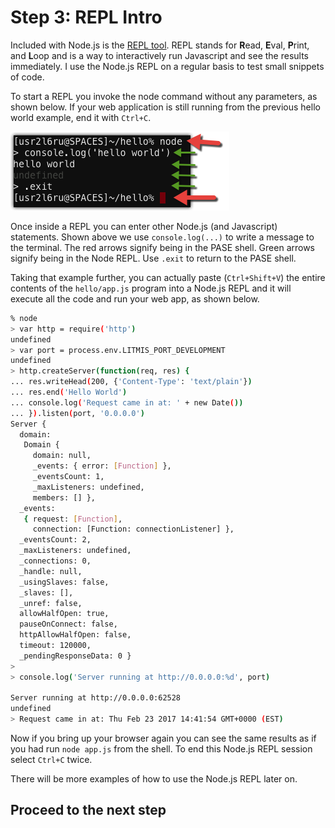 # Step 3: REPL Intro

Included with Node.js is the [REPL tool](https://nodejs.org/api/repl.html).  REPL stands for **R**ead, **E**val, **P**rint, and **L**oop and is a way to interactively run Javascript and see the results immediately.  I use the Node.js REPL on a regular basis to test small snippets of code.

To start a REPL you invoke the node command without any parameters, as shown below.  If your web application is still running from the previous hello world example, end it with `Ctrl+C`.

![image alt text](img/image_11.png)

Once inside a REPL you can enter other Node.js \(and Javascript\) statements.  Shown above we use `console.log(...)` to write a message to the terminal.  The red arrows signify being in the PASE shell.  Green arrows signify being in the Node REPL.  Use `.exit` to return to the PASE shell.

Taking that example further, you can actually paste (`Ctrl+Shift+V`) the entire contents of the `hello/app.js` program into a Node.js REPL and it will execute all the code and run your web app, as shown below.

```sh
% node                                                        
> var http = require('http')                                                    
undefined                                                                       
> var port = process.env.LITMIS_PORT_DEVELOPMENT                                
undefined                                                                       
> http.createServer(function(req, res) {                                        
... res.writeHead(200, {'Content-Type': 'text/plain'})                          
... res.end('Hello World')                                                      
... console.log('Request came in at: ' + new Date())                            
... }).listen(port, '0.0.0.0')                                                  
Server {                                                                        
  domain:                                                                       
   Domain {                                                                     
     domain: null,                                                              
     _events: { error: [Function] },                                            
     _eventsCount: 1,                                                           
     _maxListeners: undefined,                                                  
     members: [] },                                                             
  _events:                                                                      
   { request: [Function],                                                       
     connection: [Function: connectionListener] },                              
  _eventsCount: 2,                                                              
  _maxListeners: undefined,                                                     
  _connections: 0,                                                              
  _handle: null,                                                                
  _usingSlaves: false,                                                          
  _slaves: [],                                                                  
  _unref: false,                                                                
  allowHalfOpen: true,                                                          
  pauseOnConnect: false,                                                        
  httpAllowHalfOpen: false,                                                     
  timeout: 120000,                                                              
  _pendingResponseData: 0 }                                                     
>                                                                               
> console.log('Server running at http://0.0.0.0:%d', port)                      
                                                                                
Server running at http://0.0.0.0:62528                                          
undefined                                                                       
> Request came in at: Thu Feb 23 2017 14:41:54 GMT+0000 (EST) 
```

Now if you bring up your browser again you can see the same results as if you had run `node app.js` from the shell.  To end this Node.js REPL session select `Ctrl+C` twice.

There will be more examples of how to use the Node.js REPL later on.

## Proceed to the next step
